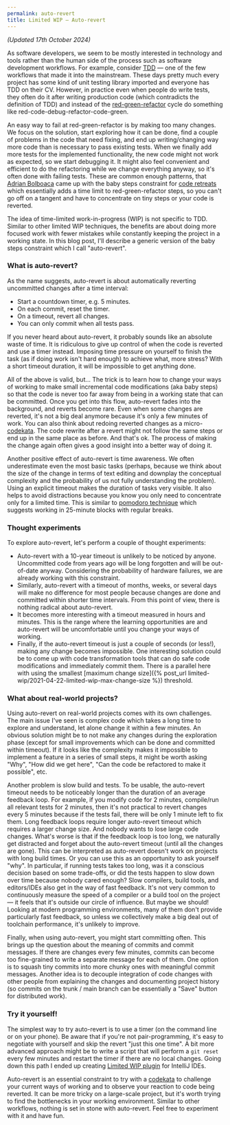 ```yaml
---
permalink: auto-revert
title: Limited WIP — Auto-revert
---
```


_(Updated 17th October 2024)_

As software developers, we seem to be mostly interested in technology and tools rather than the human side of the process such as software development workflows. For example, consider [TDD] — one of the few workflows that made it into the mainstream. These days pretty much every project has some kind of unit testing library imported and everyone has TDD on their CV. However, in practice even when people do write tests, they often do it after writing production code (which contradicts the definition of TDD) and instead of the [red-green-refactor] cycle do something like red-code-debug-refactor-code-green.

An easy way to fail at red-green-refactor is by making too many changes. We focus on the solution, start exploring how it can be done, find a couple of problems in the code that need fixing, and end up writing/changing way more code than is necessary to pass existing tests. When we finally add more tests for the implemented functionality, the new code might not work as expected, so we start debugging it. It might also feel convenient and efficient to do the refactoring while we change everything anyway, so it's often done with failing tests. These are common enough patterns, that [Adrian Bolboaca] came up with the baby steps constraint for [code retreats] which essentially adds a time limit to red-green-refactor steps, so you can't go off on a tangent and have to concentrate on tiny steps or your code is reverted.

The idea of time-limited work-in-progress (WIP) is not specific to TDD. Similar to other limited WIP techniques, the benefits are about doing more focused work with fewer mistakes while constantly keeping the project in a working state. In this blog post, I'll describe a generic version of the baby steps constraint which I call "auto-revert".


### What is auto-revert?
As the name suggests, auto-revert is about automatically reverting uncommitted changes after a time interval:
- Start a countdown timer, e.g. 5 minutes.
- On each commit, reset the timer. 
- On a timeout, revert all changes.
- You can only commit when all tests pass.

If you never heard about auto-revert, it probably sounds like an absolute waste of time. It is ridiculous to give up control of when the code is reverted and use a timer instead. Imposing time pressure on yourself to finish the task (as if doing work isn't hard enough) to achieve what, more stress? With a short timeout duration, it will be impossible to get anything done.

All of the above is valid, but... The trick is to learn how to change your ways of working to make small incremental code modifications (aka baby steps) so that the code is never too far away from being in a working state that can be committed. Once you get into this flow, auto-revert fades into the background, and reverts become rare. Even when some changes are reverted, it's not a big deal anymore because it's only a few minutes of work. You can also think about redoing reverted changes as a micro-[codekata]. The code rewrite after a revert might not follow the same steps or end up in the same place as before. And that's ok. The process of making the change again often gives a good insight into a better way of doing it.

Another positive effect of auto-revert is time awareness. We often underestimate even the most basic tasks (perhaps, because we think about the size of the change in terms of text editing and downplay the conceptual complexity and the probability of us not fully understanding the problem). Using an explicit timeout makes the duration of tasks very visible. It also helps to avoid distractions because you know you only need to concentrate only for a limited time. This is similar to [pomodoro technique] which suggests working in 25-minute blocks with regular breaks.


### Thought experiments
To explore auto-revert, let's perform a couple of thought experiments:
- Auto-revert with a 10-year timeout is unlikely to be noticed by anyone. Uncommitted code from years ago will be long forgotten and will be out-of-date anyway. Considering the probability of hardware failures, we are already working with this constraint.
- Similarly, auto-revert with a timeout of months, weeks, or several days will make no difference for most people because changes are done and committed within shorter time intervals. From this point of view, there is nothing radical about auto-revert.
- It becomes more interesting with a timeout measured in hours and minutes. This is the range where the learning opportunities are and auto-revert will be uncomfortable until you change your ways of working.
- Finally, if the auto-revert timeout is just a couple of seconds (or less!), making any change becomes impossible. One interesting solution could be to come up with code transformation tools that can do safe code modifications and immediately commit them. There is a parallel here with using the smallest [maximum change size]({% post_url limited-wip/2021-04-22-limited-wip-max-change-size %}) threshold.


### What about real-world projects?
Using auto-revert on real-world projects comes with its own challenges. The main issue I've seen is complex code which takes a long time to explore and understand, let alone change it within a few minutes. An obvious solution might be to not make any changes during the exploration phase (except for small improvements which can be done and committed within timeout). If it looks like the complexity makes it impossible to implement a feature in a series of small steps, it might be worth asking "Why", "How did we get here", "Can the code be refactored to make it possible", etc.

Another problem is slow build and tests. To be usable, the auto-revert timeout needs to be noticeably longer than the duration of an average feedback loop. For example, if you modify code for 2 minutes, compile/run all relevant tests for 2 minutes, then it's not practical to revert changes every 5 minutes because if the tests fail, there will be only 1 minute left to fix them. Long feedback loops require longer auto-revert timeout which requires a larger change size. And nobody wants to lose large code changes. What's worse is that if the feedback loop is too long, we naturally get distracted and forget about the auto-revert timeout (until all the changes are gone). This can be interpreted as auto-revert doesn't work on projects with long build times. Or you can use this as an opportunity to ask yourself "why". In particular, if running tests takes too long, was it a conscious decision based on some trade-offs, or did the tests happen to slow down over time because nobody cared enough? Slow compilers, build tools, and editors/IDEs also get in the way of fast feedback. It's not very common to continuously measure the speed of a compiler or a build tool on the project — it feels that it's outside our circle of influence. But maybe we should! Looking at modern programming environments, many of them don't provide particularly fast feedback, so unless we collectively make a big deal out of toolchain performance, it's unlikely to improve.

Finally, when using auto-revert, you might start committing often. This brings up the question about the meaning of commits and commit messages. If there are changes every few minutes, commits can become too fine-grained to write a separate message for each of them. One option is to squash tiny commits into more chunky ones with meaningful commit messages. Another idea is to decouple integration of code changes with other people from explaining the changes and documenting project history (so commits on the trunk / main branch can be essentially a "Save" button for distributed work).


### Try it yourself!
The simplest way to try auto-revert is to use a timer (on the command line or on your phone). Be aware that if you're not pair-programming, it's easy to negotiate with yourself and skip the revert "just this one time". A bit more advanced approach might be to write a script that will perform a `git reset` every few minutes and restart the timer if there are no local changes. Going down this path I ended up creating [Limited WIP plugin] for IntelliJ IDEs.

Auto-revert is an essential constraint to try with a [codekata] to challenge your current ways of working and to observe your reaction to code being reverted. It can be more tricky on a large-scale project, but it's worth trying to find the bottlenecks in your working environment. Similar to other workflows, nothing is set in stone with auto-revert. Feel free to experiment with it and have fun.


[TDD]: http://wiki.c2.com/?TestDrivenDevelopment
[red-green-refactor]: https://martinfowler.com/bliki/TestDrivenDevelopment.html
[Limited WIP plugin]: https://github.com/dkandalov/limited-wip
[Adrian Bolboaca]: https://twitter.com/adibolb
[code retreats]: https://www.coderetreat.org
[codekata]: http://codekata.com
[pomodoro technique]: https://en.wikipedia.org/wiki/Pomodoro_Technique